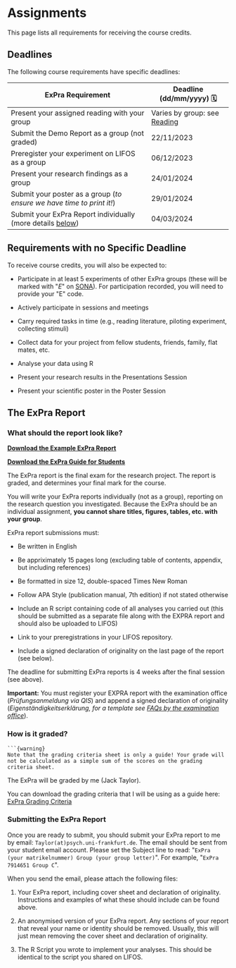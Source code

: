 # Assignments

This page lists all requirements for receiving the course credits.

## Deadlines

The following course requirements have specific deadlines:

| ExPra Requirement | Deadline (dd/mm/yyyy) 🗓 |
|-------------------|--------------------------|
| Present your assigned reading with your group | Varies by group: see [Reading](https://jackedtaylor.github.io/expra-wise23/general/reading.html) |
| Submit the Demo Report as a group (not graded) | 22/11/2023 |
| Preregister your experiment on LIFOS as a group | 06/12/2023 |
| Present your research findings as a group | 24/01/2024 |
| Submit your poster as a group (*to ensure we have time to print it!*) | 29/01/2024 |
| Submit your ExPra Report individually (more details [below](#the-expra-report)) | 04/03/2024 | 

## Requirements with no Specific Deadline

To receive course credits, you will also be expected to:

* Participate in at least 5 experiments of other ExPra groups (these will be marked with "*E*" on [SONA](https://uni-frankfurt.sona-systems.com/)). For participation recorded, you will need to provide your "E" code.

* Actively participate in sessions and meetings

* Carry required tasks in time (e.g., reading literature, piloting experiment, collecting stimuli)

* Collect data for your project from fellow students, friends, family, flat mates, etc.

* Analyse your data using R

* Present your research results in the Presentations Session

* Present your scientific poster in the Poster Session

## The ExPra Report

### What should the report look like?

<b> <i class="fa-solid fa-file-pdf"></i> <a href="https://raw.githubusercontent.com/JackEdTaylor/expra-wise23/master/lecture/static/EXPRA_example_report.pdf">Download the Example ExPra Report</a>  </b>

<b> <i class="fa-solid fa-file-pdf"></i> <a href="https://raw.githubusercontent.com/JackEdTaylor/expra-wise23/master/lecture/static/EXPRA_Guide_for_students.pdf">Download the ExPra Guide for Students</a>  </b>

The ExPra report is the final exam for the research project. The report is graded, and determines your final mark for the course.

You will write your ExPra reports individually (not as a group), reporting on the research question you investigated. Because the ExPra should be an individual assignment, **you cannot share titles, figures, tables, etc. with your group**.

ExPra report submissions must:

* Be written in English

* Be appriximately 15 pages long (excluding table of contents, appendix, but including references)

* Be formatted in size 12, double-spaced Times New Roman

* Follow APA Style (publication manual, 7th edition) if not stated otherwise

* Include an R script containing code of all analyses you carried out (this should be submitted as a separate file along with the EXPRA report and should also be uploaded to LIFOS)

* Link to your preregistrations in your LIFOS repository.

* Include a signed declaration of originality on the last page of the report (see below).

The deadline for submitting ExPra reports is 4 weeks after the final session (see above).

**Important:** You must register your EXPRA report with the examination office (*Prüfungsanmeldung via QIS*) and append a signed declaration of originality (*Eigenständigkeitserklärung, for a template see [FAQs by the examination office](https://www.psychologie.uni-frankfurt.de/126118252/BSc_MSc_FAQ_Okt_2022.pdf)*).

### How is it graded?

````{margin}
```{warning}
Note that the grading criteria sheet is only a guide! Your grade will not be calculated as a simple sum of the scores on the grading criteria sheet.
````

The ExPra will be graded by me (Jack Taylor).

You can download the grading criteria that I will be using as a guide here: [ExPra Grading Criteria](https://raw.githubusercontent.com/JackEdTaylor/expra-wise23/master/lecture/static/ExPra_grading_criteria.pdf)

### Submitting the ExPra Report

Once you are ready to submit, you should submit your ExPra report to me by email: `Taylor(at)psych.uni-frankfurt.de`. The email should be sent from your student email account. Please set the Subject line to read: "`ExPra (your matrikelnummer) Group (your group letter)`". For example, "`ExPra 7914651 Group C`".

When you send the email, please attach the following files:

1. Your ExPra report, including cover sheet and declaration of originality. Instructions and examples of what these should include can be found above.

2. An anonymised version of your ExPra report. Any sections of your report that reveal your name or identity should be removed. Usually, this will just mean removing the cover sheet and declaration of originality.

3. The R Script you wrote to implement your analyses. This should be identical to the script you shared on LIFOS. 
